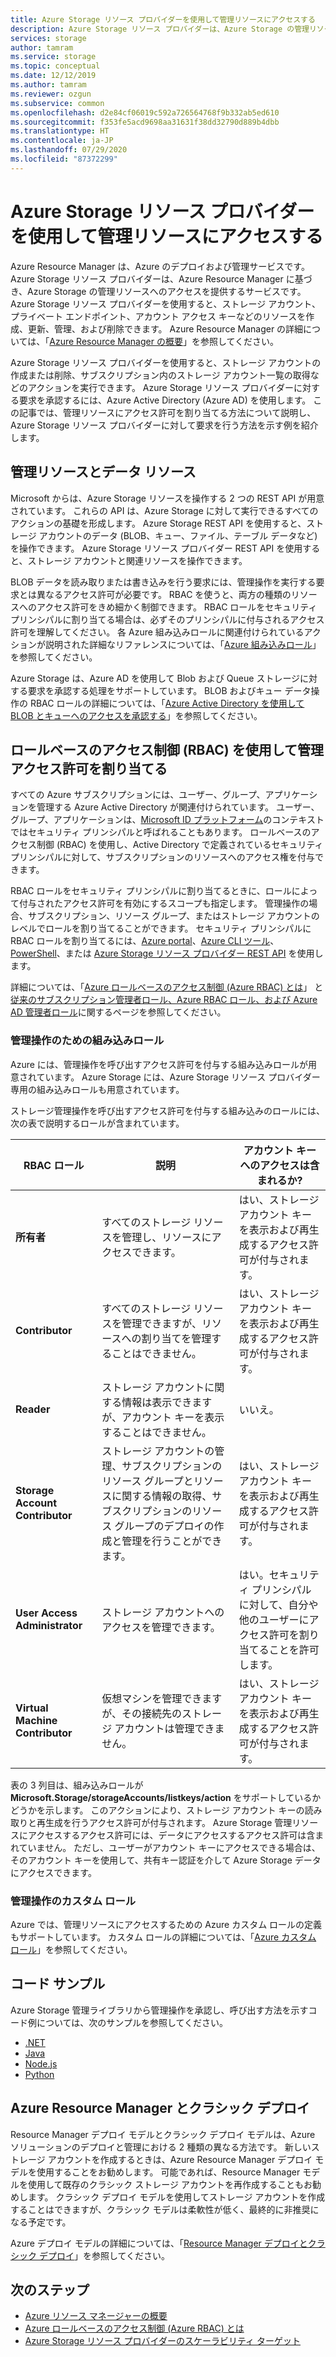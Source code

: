```yaml
---
title: Azure Storage リソース プロバイダーを使用して管理リソースにアクセスする
description: Azure Storage リソース プロバイダーは、Azure Storage の管理リソースへのアクセスを提供するサービスです。 Azure Storage リソース プロバイダーを使用すると、ストレージ アカウント、プライベート エンドポイント、アカウント アクセス キーなどのリソースを作成、更新、管理、および削除できます。
services: storage
author: tamram
ms.service: storage
ms.topic: conceptual
ms.date: 12/12/2019
ms.author: tamram
ms.reviewer: ozgun
ms.subservice: common
ms.openlocfilehash: d2e84cf06019c592a726564768f9b332ab5ed610
ms.sourcegitcommit: f353fe5acd9698aa31631f38dd32790d889b4dbb
ms.translationtype: HT
ms.contentlocale: ja-JP
ms.lasthandoff: 07/29/2020
ms.locfileid: "87372299"
---
```

# <a name="use-the-azure-storage-resource-provider-to-access-management-resources"></a>Azure Storage リソース プロバイダーを使用して管理リソースにアクセスする

Azure Resource Manager は、Azure のデプロイおよび管理サービスです。 Azure Storage リソース プロバイダーは、Azure Resource Manager に基づき、Azure Storage の管理リソースへのアクセスを提供するサービスです。 Azure Storage リソース プロバイダーを使用すると、ストレージ アカウント、プライベート エンドポイント、アカウント アクセス キーなどのリソースを作成、更新、管理、および削除できます。 Azure Resource Manager の詳細については、「[Azure Resource Manager の概要](/azure/azure-resource-manager/resource-group-overview)」を参照してください。

Azure Storage リソース プロバイダーを使用すると、ストレージ アカウントの作成または削除、サブスクリプション内のストレージ アカウント一覧の取得などのアクションを実行できます。 Azure Storage リソース プロバイダーに対する要求を承認するには、Azure Active Directory (Azure AD) を使用します。 この記事では、管理リソースにアクセス許可を割り当てる方法について説明し、Azure Storage リソース プロバイダーに対して要求を行う方法を示す例を紹介します。

## <a name="management-resources-versus-data-resources"></a>管理リソースとデータ リソース

Microsoft からは、Azure Storage リソースを操作する 2 つの REST API が用意されています。 これらの API は、Azure Storage に対して実行できるすべてのアクションの基礎を形成します。 Azure Storage REST API を使用すると、ストレージ アカウントのデータ (BLOB、キュー、ファイル、テーブル データなど) を操作できます。 Azure Storage リソース プロバイダー REST API を使用すると、ストレージ アカウントと関連リソースを操作できます。

BLOB データを読み取りまたは書き込みを行う要求には、管理操作を実行する要求とは異なるアクセス許可が必要です。 RBAC を使うと、両方の種類のリソースへのアクセス許可をきめ細かく制御できます。 RBAC ロールをセキュリティ プリンシパルに割り当てる場合は、必ずそのプリンシパルに付与されるアクセス許可を理解してください。 各 Azure 組み込みロールに関連付けられているアクションが説明された詳細なリファレンスについては、「[Azure 組み込みロール](../../role-based-access-control/built-in-roles.md)」を参照してください。

Azure Storage は、Azure AD を使用して Blob および Queue ストレージに対する要求を承認する処理をサポートしています。 BLOB およびキュー データ操作の RBAC ロールの詳細については、「[Azure Active Directory を使用して BLOB とキューへのアクセスを承認する](storage-auth-aad.md)」を参照してください。

## <a name="assign-management-permissions-with-role-based-access-control-rbac"></a>ロールベースのアクセス制御 (RBAC) を使用して管理アクセス許可を割り当てる

すべての Azure サブスクリプションには、ユーザー、グループ、アプリケーションを管理する Azure Active Directory が関連付けられています。 ユーザー、グループ、アプリケーションは、[Microsoft ID プラットフォーム](/azure/active-directory/develop/)のコンテキストではセキュリティ プリンシパルと呼ばれることもあります。 ロールベースのアクセス制御 (RBAC) を使用し、Active Directory で定義されているセキュリティ プリンシパルに対して、サブスクリプションのリソースへのアクセス権を付与できます。

RBAC ロールをセキュリティ プリンシパルに割り当てるときに、ロールによって付与されたアクセス許可を有効にするスコープも指定します。 管理操作の場合、サブスクリプション、リソース グループ、またはストレージ アカウントのレベルでロールを割り当てることができます。 セキュリティ プリンシパルに RBAC ロールを割り当てるには、[Azure portal](https://portal.azure.com/)、[Azure CLI ツール](../../cli-install-nodejs.md)、[PowerShell](/powershell/azure/)、または [Azure Storage リソース プロバイダー REST API](/rest/api/storagerp) を使用します。

詳細については、「[Azure ロールベースのアクセス制御 (Azure RBAC) とは](../../role-based-access-control/overview.md)」 と[従来のサブスクリプション管理者ロール、Azure RBAC ロール、および Azure AD 管理者ロール](../../role-based-access-control/rbac-and-directory-admin-roles.md)に関するページを参照してください。

### <a name="built-in-roles-for-management-operations"></a>管理操作のための組み込みロール

Azure には、管理操作を呼び出すアクセス許可を付与する組み込みロールが用意されています。 Azure Storage には、Azure Storage リソース プロバイダー専用の組み込みロールも用意されています。

ストレージ管理操作を呼び出すアクセス許可を付与する組み込みのロールには、次の表で説明するロールが含まれています。

|    RBAC ロール    |    説明    |    アカウント キーへのアクセスは含まれるか?    |
|---------------------------------|------------------------------------------------------------------------------------------------------------------------------------------------------------------------|---------------------------------------------------------------------------------------|
| **所有者** | すべてのストレージ リソースを管理し、リソースにアクセスできます。  | はい、ストレージ アカウント キーを表示および再生成するアクセス許可が付与されます。 |
| **Contributor**  | すべてのストレージ リソースを管理できますが、リソースへの割り当てを管理することはできません。 | はい、ストレージ アカウント キーを表示および再生成するアクセス許可が付与されます。 |
| **Reader** | ストレージ アカウントに関する情報は表示できますが、アカウント キーを表示することはできません。 | いいえ。 |
| **Storage Account Contributor** | ストレージ アカウントの管理、サブスクリプションのリソース グループとリソースに関する情報の取得、サブスクリプションのリソース グループのデプロイの作成と管理を行うことができます。 | はい、ストレージ アカウント キーを表示および再生成するアクセス許可が付与されます。 |
| **User Access Administrator** | ストレージ アカウントへのアクセスを管理できます。   | はい。セキュリティ プリンシパルに対して、自分や他のユーザーにアクセス許可を割り当てることを許可します。 |
| **Virtual Machine Contributor** | 仮想マシンを管理できますが、その接続先のストレージ アカウントは管理できません。   | はい、ストレージ アカウント キーを表示および再生成するアクセス許可が付与されます。 |

表の 3 列目は、組み込みロールが **Microsoft.Storage/storageAccounts/listkeys/action** をサポートしているかどうかを示します。 このアクションにより、ストレージ アカウント キーの読み取りと再生成を行うアクセス許可が付与されます。 Azure Storage 管理リソースにアクセスするアクセス許可には、データにアクセスするアクセス許可は含まれていません。 ただし、ユーザーがアカウント キーにアクセスできる場合は、そのアカウント キーを使用して、共有キー認証を介して Azure Storage データにアクセスできます。

### <a name="custom-roles-for-management-operations"></a>管理操作のカスタム ロール

Azure では、管理リソースにアクセスするための Azure カスタム ロールの定義もサポートしています。 カスタム ロールの詳細については、「[Azure カスタム ロール](../../role-based-access-control/custom-roles.md)」を参照してください。

## <a name="code-samples"></a>コード サンプル

Azure Storage 管理ライブラリから管理操作を承認し、呼び出す方法を示すコード例については、次のサンプルを参照してください。

- [.NET](https://github.com/Azure-Samples/storage-dotnet-resource-provider-getting-started)
- [Java](https://github.com/Azure-Samples/storage-java-manage-storage-accounts)
- [Node.js](https://github.com/Azure-Samples/storage-node-resource-provider-getting-started)
- [Python](https://github.com/Azure-Samples/storage-python-manage)

## <a name="azure-resource-manager-versus-classic-deployments"></a>Azure Resource Manager とクラシック デプロイ

Resource Manager デプロイ モデルとクラシック デプロイ モデルは、Azure ソリューションのデプロイと管理における 2 種類の異なる方法です。 新しいストレージ アカウントを作成するときは、Azure Resource Manager デプロイ モデルを使用することをお勧めします。 可能であれば、Resource Manager モデルを使用して既存のクラシック ストレージ アカウントを再作成することもお勧めします。 クラシック デプロイ モデルを使用してストレージ アカウントを作成することはできますが、クラシック モデルは柔軟性が低く、最終的に非推奨になる予定です。

Azure デプロイ モデルの詳細については、「[Resource Manager デプロイとクラシック デプロイ](../../azure-resource-manager/management/deployment-models.md)」を参照してください。

## <a name="next-steps"></a>次のステップ

- [Azure リソース マネージャーの概要](/azure/azure-resource-manager/resource-group-overview)
- [Azure ロールベースのアクセス制御 (Azure RBAC) とは](../../role-based-access-control/overview.md)
- [Azure Storage リソース プロバイダーのスケーラビリティ ターゲット](scalability-targets-resource-provider.md)
